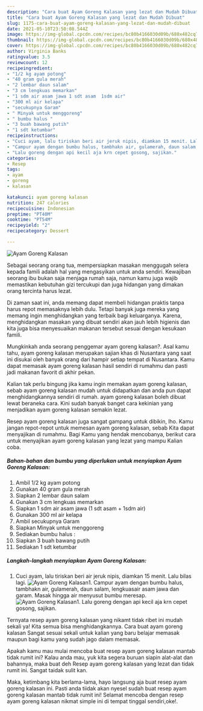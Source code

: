 ```yaml
---
description: "Cara buat Ayam Goreng Kalasan yang lezat dan Mudah Dibuat"
title: "Cara buat Ayam Goreng Kalasan yang lezat dan Mudah Dibuat"
slug: 1175-cara-buat-ayam-goreng-kalasan-yang-lezat-dan-mudah-dibuat
date: 2021-05-10T23:50:08.544Z
image: https://img-global.cpcdn.com/recipes/bc80b4166030d09b/680x482cq70/ayam-goreng-kalasan-foto-resep-utama.jpg
thumbnail: https://img-global.cpcdn.com/recipes/bc80b4166030d09b/680x482cq70/ayam-goreng-kalasan-foto-resep-utama.jpg
cover: https://img-global.cpcdn.com/recipes/bc80b4166030d09b/680x482cq70/ayam-goreng-kalasan-foto-resep-utama.jpg
author: Virginia Banks
ratingvalue: 3.5
reviewcount: 12
recipeingredient:
- "1/2 kg ayam potong"
- "40 gram gula merah"
- "2 lembar daun salam"
- "3 cm lengkuas memarkan"
- "1 sdm air asam jawa 1 sdt asam  1sdm air"
- "300 ml air kelapa"
- "secukupnya Garam"
- " Minyak untuk menggoreng"
- " bumbu halus "
- "3 buah bawang putih"
- "1 sdt ketumbar"
recipeinstructions:
- "Cuci ayam, lalu tiriskan beri air jeruk nipis, diamkan 15 menit. Lalu bilas lagi."
- "Campur ayam dengan bumbu halus, tambhakn air, gulamerah, daun salam, lengkuasair asam jawa dan garam. Masak hingga air menyusut bumbu meresap."
- "Lalu goreng dengan api kecil aja krn cepet gosong, sajikan."
categories:
- Resep
tags:
- ayam
- goreng
- kalasan

katakunci: ayam goreng kalasan 
nutrition: 247 calories
recipecuisine: Indonesian
preptime: "PT40M"
cooktime: "PT54M"
recipeyield: "2"
recipecategory: Dessert

---
```



![Ayam Goreng Kalasan](https://img-global.cpcdn.com/recipes/bc80b4166030d09b/680x482cq70/ayam-goreng-kalasan-foto-resep-utama.jpg)

Sebagai seorang orang tua, mempersiapkan masakan menggugah selera kepada famili adalah hal yang mengasyikan untuk anda sendiri. Kewajiban seorang ibu bukan saja menjaga rumah saja, namun kamu juga wajib memastikan kebutuhan gizi tercukupi dan juga hidangan yang dimakan orang tercinta harus lezat.

Di zaman  saat ini, anda memang dapat membeli hidangan praktis tanpa harus repot memasaknya lebih dulu. Tetapi banyak juga mereka yang memang ingin menghidangkan yang terbaik bagi keluarganya. Karena, menghidangkan masakan yang dibuat sendiri akan jauh lebih higienis dan kita juga bisa menyesuaikan makanan tersebut sesuai dengan kesukaan famili. 



Mungkinkah anda seorang penggemar ayam goreng kalasan?. Asal kamu tahu, ayam goreng kalasan merupakan sajian khas di Nusantara yang saat ini disukai oleh banyak orang dari hampir setiap tempat di Nusantara. Kamu dapat memasak ayam goreng kalasan hasil sendiri di rumahmu dan pasti jadi makanan favorit di akhir pekan.

Kalian tak perlu bingung jika kamu ingin memakan ayam goreng kalasan, sebab ayam goreng kalasan mudah untuk didapatkan dan anda pun dapat menghidangkannya sendiri di rumah. ayam goreng kalasan boleh dibuat lewat beraneka cara. Kini sudah banyak banget cara kekinian yang menjadikan ayam goreng kalasan semakin lezat.

Resep ayam goreng kalasan juga sangat gampang untuk dibikin, lho. Kamu jangan repot-repot untuk memesan ayam goreng kalasan, sebab Kita dapat menyajikan di rumahmu. Bagi Kamu yang hendak mencobanya, berikut cara untuk menyajikan ayam goreng kalasan yang lezat yang mampu Kalian coba.

<!--inarticleads1-->

##### Bahan-bahan dan bumbu yang diperlukan untuk menyiapkan Ayam Goreng Kalasan:

1. Ambil 1/2 kg ayam potong
1. Gunakan 40 gram gula merah
1. Siapkan 2 lembar daun salam
1. Gunakan 3 cm lengkuas memarkan
1. Siapkan 1 sdm air asam jawa (1 sdt asam + 1sdm air)
1. Gunakan 300 ml air kelapa
1. Ambil secukupnya Garam
1. Siapkan  Minyak untuk menggoreng
1. Sediakan  bumbu halus :
1. Siapkan 3 buah bawang putih
1. Sediakan 1 sdt ketumbar




<!--inarticleads2-->

##### Langkah-langkah menyiapkan Ayam Goreng Kalasan:

1. Cuci ayam, lalu tiriskan beri air jeruk nipis, diamkan 15 menit. Lalu bilas lagi.
<img src="https://img-global.cpcdn.com/steps/5c1ba567889d48cc/160x128cq70/ayam-goreng-kalasan-langkah-memasak-1-foto.jpg" alt="Ayam Goreng Kalasan">1. Campur ayam dengan bumbu halus, tambhakn air, gulamerah, daun salam, lengkuasair asam jawa dan garam. Masak hingga air menyusut bumbu meresap.
<img src="https://img-global.cpcdn.com/steps/a7249d3de13dc6fc/160x128cq70/ayam-goreng-kalasan-langkah-memasak-2-foto.jpg" alt="Ayam Goreng Kalasan">1. Lalu goreng dengan api kecil aja krn cepet gosong, sajikan.




Ternyata resep ayam goreng kalasan yang nikamt tidak ribet ini mudah sekali ya! Kita semua bisa menghidangkannya. Cara buat ayam goreng kalasan Sangat sesuai sekali untuk kalian yang baru belajar memasak maupun bagi kamu yang sudah jago dalam memasak.

Apakah kamu mau mulai mencoba buat resep ayam goreng kalasan mantab tidak rumit ini? Kalau anda mau, yuk kita segera buruan siapin alat-alat dan bahannya, maka buat deh Resep ayam goreng kalasan yang lezat dan tidak rumit ini. Sangat taidak sulit kan. 

Maka, ketimbang kita berlama-lama, hayo langsung aja buat resep ayam goreng kalasan ini. Pasti anda tiidak akan nyesel sudah buat resep ayam goreng kalasan mantab tidak rumit ini! Selamat mencoba dengan resep ayam goreng kalasan nikmat simple ini di tempat tinggal sendiri,oke!.

